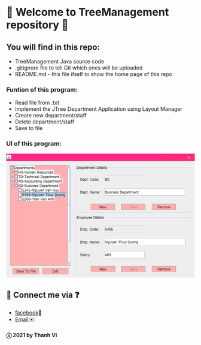 # 🎉 Welcome to TreeManagement repository 🎉

## You will find in this repo:
* TreeManagement Java source code
* .gitignore file to tell Git which ones will be uploaded
* README.md - this file ifself to show the home page of this repo
### Funtion of this program:
* Read file from .txt
* Implement the JTree Department Application using Layout Manager
* Create new department/staff
* Delete department/staff
* Save to file
### UI of this program:
![UI](https://github.com/vi-ht/TreeManagement/blob/master/image/ui.png)

## 💬 Connect me via ❓ 
  * [facebook](https://www.facebook.com/merry.kute.31/)📌
  * [Email](mailto:thanhviii888@gmail.com)✉️
#### ⓒ 2021 by Thanh Vi

